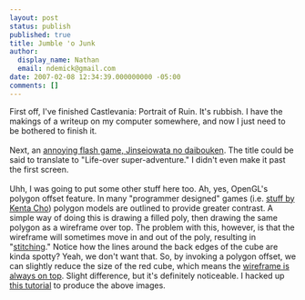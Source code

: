 ```yaml
---
layout: post
status: publish
published: true
title: Jumble 'o Junk
author:
  display_name: Nathan
  email: ndemick@gmail.com
date: 2007-02-08 12:34:39.000000000 -05:00
comments: []
---
```

First off, I've finished Castlevania: Portrait of Ruin. It's rubbish. I have the makings of a writeup on my computer somewhere, and now I just need to be bothered to finish it.<br /><br />
Next, an <a href="http://blog53.fc2.com/k/king75/file/owata.html">annoying flash game, Jinseiowata no daibouken</a>. The title could be said to translate to "Life-over super-adventure." I didn't even make it past the first screen. 
<br /><br />
Uhh, I was going to put some other stuff here too. Ah, yes, OpenGL's polygon offset feature. In many "programmer designed" games (i.e. <a href="http://www.asahi-net.or.jp/~cs8k-cyu/index_e.html">stuff by Kenta Cho</a>) polygon models are outlined to provide greater contrast. A simple way of doing this is drawing a filled poly, then drawing the same polygon as a wireframe over top. The problem with this, however, is that the wireframe will sometimes move in and out of the poly, resulting in "<a href="img/poly-offset-off.png">stitching</a>."  Notice how the lines around the back edges of the cube are kinda spotty? Yeah, we don't want that. So, by invoking a polygon offset, we can slightly reduce the size of the red cube, which means the <a href="img/poly-offset-on.png">wireframe is always on top</a>. Slight difference, but it's definitely noticeable. I hacked up <a href="http://www.zeuscmd.com/tutorials/opengl/15-PolygonOffset.php">this tutorial</a> to produce the above images.